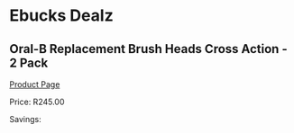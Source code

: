 
# Ebucks Dealz
## Oral-B Replacement Brush Heads Cross Action - 2 Pack
[Product Page](https://www.ebucks.com/web/shop/productSelected.do?prodId=539033887&catId=908594260)

Price: R245.00

Savings: 


	